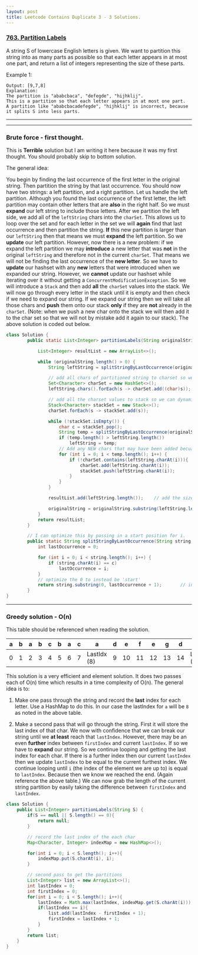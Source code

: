 ```yaml
---
layout: post
title: Leetcode Contains Duplicate 3 - 3 Solutions.
---
```




### [763. Partition Labels](https://leetcode.com/problems/partition-labels/)


A string S of lowercase English letters is given. We want to partition this string into as many parts as possible so that each letter appears in at most one part, and return a list of integers representing the size of these parts.

 

Example 1:

```Input: S = "ababcbacadefegdehijhklij"
Output: [9,7,8]
Explanation:
The partition is "ababcbaca", "defegde", "hijhklij".
This is a partition so that each letter appears in at most one part.
A partition like "ababcbacadefegde", "hijhklij" is incorrect, because it splits S into less parts.
```

---
---

### Brute force - first thought. 
This is **Terrible** solution but I am writing it here because it was my first thought. You should probably skip to bottom solution.

The general idea:


   You begin by finding the last occurrence of the first letter in the original string.
   Then partition the string by that last occurrence. You should now have two strings: a left partition, and a right partition.
   Let us handle the left partition. Although you found the last occurrence of the first letter, the left partition may contain other letters that are **also** in the right half.
   So we must **expand** our left string to include those letters. 
   After we partition the left side, we add all of the `leftString` chars into the `charSet`.
   This allows us to loop over the set and for each letter in the set we will **again** find that last occurrence and then partition the string.
   **If** this new partition is larger than our `leftString` then that means we must **expand** the left partition. So we **update** our left partition.
   However, now there is a new problem: if we expand the left partition we may **introduce** a new letter that was **not** in the original `leftString` and therefore not in the current `charSet`.
   That means we will not be finding the last occurrence of the **new letter**.
   So we have to **update** our hashset with any **new** letters that were introduced when we expanded our string.
   However, we **cannot** update our hashset while iterating over it without getting a `ConcurrentModificationException`.
   So we will introduce a `Stack` and then add **all** the `charSet` values into the stack.
   We will now go through every letter in the stack until it is empty and then check if we need to expand our string. If we
   expand our string then we will take all those chars and **push** them onto our stack **only** if they are **not** already in the `charSet`. (Note: when we push a new char onto the stack
   we will then add it to the char set so that we will not by mistake add it again to our stack).
   The above solution is coded out below.
   
```java
class Solution {
        public static List<Integer> partitionLabels(String originalString) {

            List<Integer> resultList = new ArrayList<>();

            while (originalString.length() > 0) {
                String leftString = splitStringByLastOccurrence(originalString, originalString.charAt(0));

                // add all chars of partitioned string to charset so we can know what unique values to search through
                Set<Character> charSet = new HashSet<>();
                leftString.chars().forEach(s -> charSet.add((char)s));

                // add all the charset values to stack so we can dynamically add and remove values until it's empty
                Stack<Character> stackSet = new Stack<>();
                charSet.forEach(s -> stackSet.add(s));

                while (!stackSet.isEmpty()) {
                    char c = stackSet.pop();
                    String temp = splitStringByLastOccurrence(originalString, c);
                    if (temp.length() > leftString.length())
                        leftString = temp;
                    // Add any NEW chars that may have been added becuase we expanded our string
                    for (int i = 0; i < temp.length(); i++) {
                        if (!charSet.contains(leftString.charAt(i))){
                            charSet.add(leftString.charAt(i));
                            stackSet.push(leftString.charAt(i));
                        }
                    }
                }

                resultList.add(leftString.length());    // add the size to resultList to be returned.

                originalString = originalString.substring(leftString.length());
            }
            return resultList;
        }

        // I can optimize this by passing in a start position for i.
        public static String splitStringByLastOccurrence(String string, char c) {
            int lastOccurrence = 0;

            for (int i = 0; i < string.length(); i++) {
                if (string.charAt(i) == c)
                    lastOccurrence = i;
            }
            // optimize the 0 to instead be 'start'
            return string.substring(0, lastOccurrence + 1);       // include the i'th element in the new string.
        }
}
```



---

### Greedy solution - O(n)

This table should be referenced when reading the solution.

a | b | a | b | c | b | a | c | a | d | e  | f  | e  | g  | d  | e  | h  | i  | j  | h  | k  | l  | i  | j  | 
  --- |   --- |   --- |   --- |   --- |   --- |   --- |   --- |   --- |   --- |    --- |    --- |    --- |    --- |    --- |    --- |    --- |    --- |    --- |    --- |    --- |    --- |    --- |    --- | 
0 | 1 | 2 | 3 | 4 | 5 | 6 | 7 | LastIdx (8) | 9 | 10 | 11 | 12 | 13 | 14 | LastIdx (15) | 16 | 17 | 18 | 19 | 20 | 21 | 22 | LastIdx (23) | 


This solution is a very efficient and element solution. It does two passes each of O(n) time which results in a time complexity of O(n).
The general idea is to:
 1. Make one pass through the string and record the **last** index for each letter. Use a HashMap to do this. In our case the lastIndex
for `a` will be `8` as noted in the above table.

2. Make a second pass that will go through the string. First it will store the last index of that char. We now with confidence that we can break our string until we **at least**
reach that `lastIndex`. However, there may be an even **further** index between `firstIndex` and current `lastIndex`. If so we have to **expand** our string. So we continue
looping and getting the last index for each char. If there is a further index then our current `lastIndex` then we update `lastIndex` to be equal to the current
 furthest index. We continue looping until `i` (the index of the element we are up to) is equal to `lastIndex`. Because then we know we reached the end. (Again reference the above table.)
 We can now grab the length of the current string partition by easily taking the difference between `firstIndex` and `lastIndex`.


```java
class Solution {
    public List<Integer> partitionLabels(String S) {
        if(S == null || S.length() == 0){
            return null;
        }

        // record the last index of the each char
        Map<Character, Integer> indexMap = new HashMap<>();  

        for(int i = 0; i < S.length(); i++){
            indexMap.put(S.charAt(i), i);
        }

        // second pass to get the partitions
        List<Integer> list = new ArrayList<>();
        int lastIndex = 0;
        int firstIndex = 0;
        for(int i = 0; i < S.length(); i++){
            lastIndex = Math.max(lastIndex, indexMap.get(S.charAt(i)));
            if(lastIndex == i){
                list.add(lastIndex - firstIndex + 1);
                firstIndex = lastIndex + 1;
            }
        }
        return list;
    }
}
```